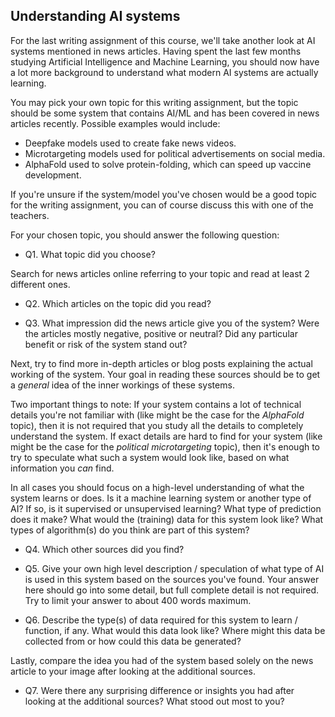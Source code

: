 
## Understanding AI systems

For the last writing assignment of this course, we'll take another look at AI
systems mentioned in news articles. Having spent the last few months studying
Artificial Intelligence and Machine Learning, you should now have a lot more
background to understand what modern AI systems are actually learning.

You may pick your own topic for this writing assignment, but the topic should
be some system that contains AI/ML and has been covered in news articles
recently. Possible examples would include:

* Deepfake models used to create fake news videos.
* Microtargeting models used for political advertisements on social media.
* AlphaFold used to solve protein-folding, which can speed up vaccine development.

If you're unsure if the system/model you've chosen would be a good topic for
the writing assignment, you can of course discuss this with one of the
teachers.

For your chosen topic, you should answer the following question:

* Q1. What topic did you choose?

Search for news articles online referring to your topic and read at least 2
different ones.

* Q2. Which articles on the topic did you read?

* Q3. What impression did the news article give you of the system? Were the articles mostly negative, positive or neutral? Did any particular benefit or risk of the system stand out?

Next, try to find more in-depth articles or blog posts explaining the actual
working of the system. Your goal in reading these sources should be to get a
*general* idea of the inner workings of these systems.

Two important things to note: If your system contains a lot of technical
details you're not familiar with (like might be the case for the *AlphaFold*
topic), then it is not required that you study all the details to completely
understand the system. If exact details are hard to find for your system (like
might be the case for the *political microtargeting* topic), then it's enough
to try to speculate what such a system would look like, based on what
information you *can* find.

In all cases you should focus on a high-level understanding of what the system
learns or does. Is it a machine learning system or another type of AI?  If so,
is it supervised or unsupervised learning? What type of prediction does it
make?  What would the (training) data for this system look like? What types of
algorithm(s) do you think are part of this system?

* Q4. Which other sources did you find?

* Q5. Give your own high level description / speculation of what type of AI is used in this system based on the sources you've found. Your answer here should go into some detail, but full complete detail is not required. Try to limit your answer to about 400 words maximum.

* Q6. Describe the type(s) of data required for this system to learn / function, if any. What would this data look like? Where might this data be collected from or how could this data be generated?

Lastly, compare the idea you had of the system based solely on the news article
to your image after looking at the additional sources.

* Q7. Were there any surprising difference or insights you had after looking at the additional sources? What stood out most to you?

